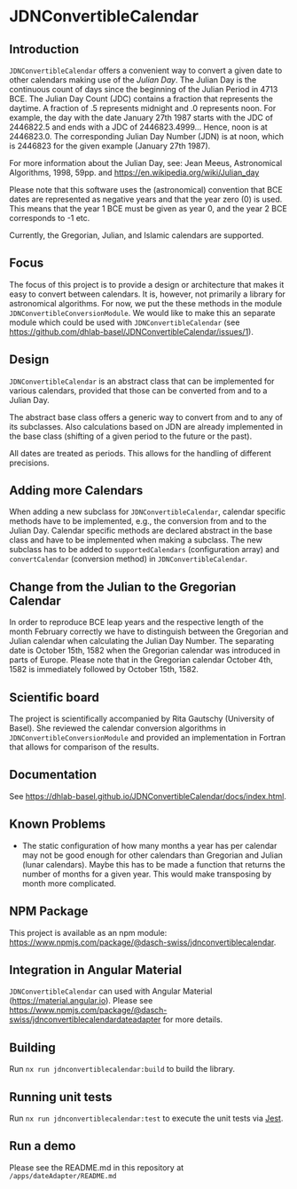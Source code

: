 # JDNConvertibleCalendar

## Introduction

`JDNConvertibleCalendar` offers a convenient way to convert a given date to other calendars making use of the *Julian Day*.
The Julian Day is the continuous count of days since the beginning of the Julian Period in 4713 BCE.
The Julian Day Count (JDC) contains a fraction that represents the daytime.
A fraction of .5 represents midnight and .0 represents noon.
For example, the day with the date January 27th 1987 starts with the JDC of 2446822.5 and ends with a JDC of 2446823.4999…
Hence, noon is at 2446823.0.
The corresponding Julian Day Number (JDN) is at noon, which is 2446823 for the given example (January 27th 1987).

For more information about the Julian Day, see: Jean Meeus, Astronomical Algorithms, 1998, 59pp. and <https://en.wikipedia.org/wiki/Julian_day>

Please note that this software uses the (astronomical) convention that BCE dates are represented as negative years and that the year zero (0) is used.
This means that the year 1 BCE must be given as year 0,
and the year 2 BCE corresponds to -1 etc.

Currently, the Gregorian, Julian, and Islamic calendars are supported.

## Focus

The focus of this project is to provide a design or architecture that makes it easy to convert between calendars. It is, however, not primarily a library for astronomical algorithms.
For now, we put the these methods in the module `JDNConvertibleConversionModule`.
We would like to make this an separate module which could be used with `JDNConvertibleCalendar` (see <https://github.com/dhlab-basel/JDNConvertibleCalendar/issues/1>).

## Design

`JDNConvertibleCalendar` is an abstract class that can be implemented for various calendars, provided that those can be converted from and to a Julian Day.

The abstract base class offers a generic way to convert from and to any of its subclasses. Also calculations based on JDN are already implemented in the base class (shifting of a given period to the future or the past).

All dates are treated as periods. This allows for the handling of different precisions.

## Adding more Calendars

When adding a new subclass for `JDNConvertibleCalendar`, calendar specific methods have to be implemented, e.g., the conversion from and to the Julian Day.
Calendar specific methods are declared abstract in the base class and have to be implemented when making a subclass. The new subclass has to be added to `supportedCalendars` (configuration array) and `convertCalendar` (conversion method) in `JDNConvertibleCalendar`.

## Change from the Julian to the Gregorian Calendar

In order to reproduce BCE leap years and the respective length of the month February correctly
we have to distinguish between the Gregorian and Julian calendar when calculating the Julian Day Number.
The separating date is October 15th, 1582 when the Gregorian calendar was introduced in parts of Europe.
Please note that in the Gregorian calendar October 4th, 1582 is immediately followed by October 15th, 1582.

## Scientific board

The project is scientifically accompanied by Rita Gautschy (University of Basel).
She reviewed the calendar conversion algorithms in `JDNConvertibleConversionModule` and provided an implementation in Fortran that allows for comparison of the results.

## Documentation

See <https://dhlab-basel.github.io/JDNConvertibleCalendar/docs/index.html>.

## Known Problems

- The static configuration of how many months a year has per calendar may not be good enough for other calendars than Gregorian and Julian (lunar calendars).
  Maybe this has to be made a function that returns the number of months for a given year. This would make transposing by month more complicated.

## NPM Package

This project is available as an npm module: <https://www.npmjs.com/package/@dasch-swiss/jdnconvertiblecalendar>.

## Integration in Angular Material

`JDNConvertibleCalendar` can used with Angular Material (<https://material.angular.io>). Please see <https://www.npmjs.com/package/@dasch-swiss/jdnconvertiblecalendardateadapter> for more details.

## Building

Run `nx run jdnconvertiblecalendar:build` to build the library.

## Running unit tests

Run `nx run jdnconvertiblecalendar:test` to execute the unit tests via [Jest](https://jestjs.io).

## Run a demo

Please see the README.md in this repository at `/apps/dateAdapter/README.md`
